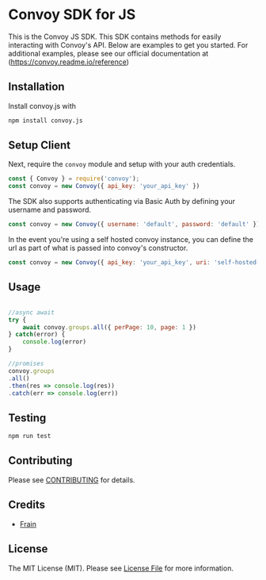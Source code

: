 # Convoy SDK for JS

This is the Convoy JS SDK. This SDK contains methods for easily interacting with Convoy's API. Below are examples to get you started. For additional examples, please see our official documentation at (https://convoy.readme.io/reference)


## Installation
Install convoy.js with

```bash
npm install convoy.js
```

## Setup Client
Next, require the `convoy` module and setup with your auth credentials.

```js
const { Convoy } = require('convoy');
const convoy = new Convoy({ api_key: 'your_api_key' })
```
The SDK also supports authenticating via Basic Auth by defining your username and password.

```js
const convoy = new Convoy({ username: 'default', password: 'default' })
```

In the event you're using a self hosted convoy instance, you can define the url as part of what is passed into convoy's constructor.

```js
const convoy = new Convoy({ api_key: 'your_api_key', uri: 'self-hosted-instance' })
```

## Usage

```js

//async await
try {
    await convoy.groups.all({ perPage: 10, page: 1 })
} catch(error) {
    console.log(error)
}

//promises
convoy.groups
.all()
.then(res => console.log(res))
.catch(err => console.log(err))
```


## Testing

```bash
npm run test
```

## Contributing

Please see [CONTRIBUTING](CONTRIBUTING.md) for details.


## Credits

- [Frain](https://github.com/frain)

## License

The MIT License (MIT). Please see [License File](LICENSE.md) for more information.
